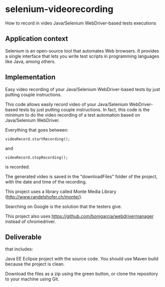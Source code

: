 # selenium-videorecording

How to record in video Java/Selenium WebDriver-based tests executions

## Application context

Selenium is an open-source tool that automates Web browsers. It provides a single interface that lets you write test scripts in programming languages like Java, among others.

## Implementation

Easy video recording of your Java/Selenium WebDriver-based tests by just putting couple instructions.

This code allows easily record video of your Java/Selenium WebDriver-based tests by just putting couple instructions. In fact, this code is the minimum to do the video recording of a test automation based on Java/Selenium WebDriver.

Everything that goes between:

```
videoRecord.startRecording();
```

and

```
videoRecord.stopRecording();
```

is recorded.

The generated video is saved in the "downloadFiles" folder of the project, with the date and time of the recording.

This project uses a library called Monte Media Library (http://www.randelshofer.ch/monte/).

Searching on Google is the solution that the testers give.

This project also uses https://github.com/bonigarcia/webdrivermanager instead of chromedriver.

## Deliverable

that includes:

Java EE Eclipse project with the source code. You should use Maven build because the project is clean.

Download the files as a zip using the green button, or clone the repository to your machine using Git.

